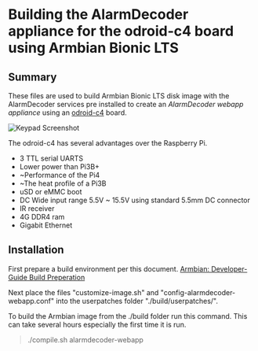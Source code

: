 # Building the AlarmDecoder appliance for the odroid-c4 board using Armbian Bionic LTS

## Summary

These files are used to build Armbian Bionic LTS disk image with the AlarmDecoder services pre installed to create an *AlarmDecoder webapp appliance* using an [odroid-c4](https://www.hardkernel.com/shop/odroid-c4/) board. 

![Keypad Screenshot](http://github.com/nutechsoftware/alarmdecoder-webapp/raw/master/screenshot.png "Keypad Screenshot")


The odroid-c4 has several advantages over the Raspberry Pi.
* 3 TTL serial UARTS
* Lower power than Pi3B+
* ~Performance of the Pi4
* ~The heat profile of a Pi3B
* uSD or eMMC boot
* DC Wide input range 5.5V ~ 15.5V using standard 5.5mm DC connector
* IR receiver
* 4G DDR4 ram
* Gigabit Ethernet

## Installation
First prepare a build environment per this document.
 [Armbian: Developer-Guide Build Preperation](https://docs.armbian.com/Developer-Guide_Build-Preparation/)

Next place the files "customize-image.sh" and "config-alarmdecoder-webapp.conf" into the userpatches folder "./build/userpatches/".

To build the Armbian image from the ./build folder run this command. This can take several hours especially the first time it is run.
> ./compile.sh alarmdecoder-webapp
